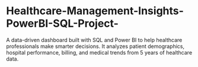 # Healthcare-Management-Insights-PowerBI-SQL-Project-
A data-driven dashboard built with SQL and Power BI to help healthcare professionals make smarter decisions. It analyzes patient demographics, hospital performance, billing, and medical trends from 5 years of healthcare data.
